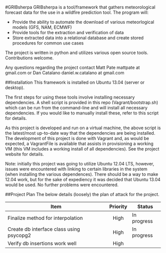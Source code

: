 #GRIBsherpa
GRIBsherpa is a tool/framework that gathers meteorological forecast data for the use in a wildfire prediction tool. The program will:
* Provide the ability to automate the download of various meteorlogical models (GFS, NAM, ECMWF)
* Provide tools for the extraction and verification of data
* Store extracted data into a relational database and create stored procedures for common use cases

The project is written in python and utilizes various open source tools.  Contributions welcome.

Any questions regarding the project contact Matt Pate mattpate at gmail.com or Dan Catalano daniel.w.catalano at gmail.com

##Installation
This framework is installed on Ubuntu 13.04 (server or desktop).

The first steps for using these tools involve installing necessary dependencies.  A shell script is provided in this repo (Vagrant/bootstrap.sh) which can be run from the command-line and will install all necessary dependencies.  If you would like to manually install these, refer to this script for details.  

As this project is developed and run on a virtual machine, the above script is the latest/most up-to-date way that the dependencies are being installed.  The development of this project is done with Vagrant and, as would be expected, a VagrantFile is available that assists in provisioning a working VM (this VM includes a working install of all dependencies). See the project website for details.

Note: initially this project was going to utilize Ubuntu 12.04 LTS, however, issues were encountered with linking to certain libraries in the system (when installing the various dependences).  There should be a way to make 12.04 work, but for the sake of expediency it was decided that Ubuntu 13.04 would be used.  No further problems were encountered.

##Project Plan
The below details (loosely) the plan of attack for the project.  

|Item        |Priority       |Status      |
|------------|:-------------:|------------|
|Finalize method for interpolation | High | In progress
|Create db interface class using psycopg2 | High | In progress
|Verify db insertions work well | High | 



